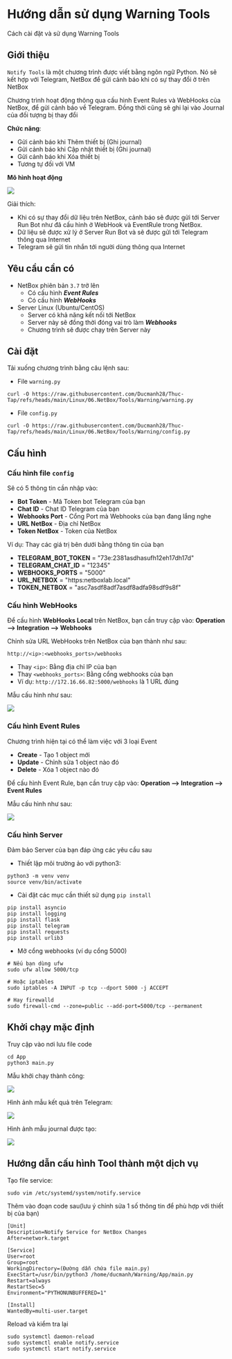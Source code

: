 # Hướng dẫn sử dụng Warning Tools
Cách cài đặt và sử dụng Warning Tools
## Giới thiệu
`Notify Tools` là một chương trình được viết bằng ngôn ngữ Python. Nó sẽ kết hợp với Telegram, NetBox để gửi cảnh báo khi có sự thay đổi ở trên NetBox

Chương trình hoạt động thông qua cấu hình Event Rules và WebHooks của NetBox, để gửi cảnh báo về Telegram. Đồng thời cũng sẽ ghi lại vào Journal của đối tượng bị thay đổi

**Chức năng**:
- Gửi cảnh báo khi Thêm thiết bị (Ghi journal) 
- Gửi cảnh báo khi Cập nhật thiết bị (Ghi journal)
- Gửi cảnh báo khi Xóa thiết bị
- Tương tự đối với VM

**Mô hình hoạt động**

![](/Notify/Picture/Screenshot_1034.png)

Giải thích:
- Khi có sự thay đổi dữ liệu trên NetBox, cảnh báo sẽ được gửi tới Server Run Bot như đã cấu hình ở WebHook và EventRule trong NetBox.
- Dữ liệu sẽ được xử lý ở Server Run Bot và sẽ được gửi tới Telegram thông qua Internet
- Telegram sẽ gửi tin nhắn tới người dùng thông qua Internet
## Yêu cầu cần có
- NetBox phiên bản `3.7` trở lên
  - Có cấu hình ***Event Rules***
  - Có cấu hình ***WebHooks***
- Server Linux (Ubuntu/CentOS)
  - Server có khả năng kết nối tới NetBox
  - Server này sẽ đồng thời đóng vai trò làm ***Webhooks***
  - Chương trình sẽ được chạy trên Server này

## Cài đặt
Tải xuống chương trình bằng câu lệnh sau:
- File `warning.py`
```
curl -O https://raw.githubusercontent.com/Ducmanh28/Thuc-Tap/refs/heads/main/Linux/06.NetBox/Tools/Warning/warning.py
```
- File `config.py`
```
curl -O https://raw.githubusercontent.com/Ducmanh28/Thuc-Tap/refs/heads/main/Linux/06.NetBox/Tools/Warning/config.py
```

## Cấu hình
### Cấu hình file `config`

Sẽ có 5 thông tin cần nhập vào:
- **Bot Token** - Mã Token bot Telegram của bạn
- **Chat ID** - Chat ID Telegram của bạn
- **Webhooks Port** - Cổng Port mà Webhooks của bạn đang lắng nghe
- **URL NetBox** - Địa chỉ NetBox
- **Token NetBox** - Token của NetBox

Ví dụ: Thay các giá trị bên dưới bằng thông tin của bạn

- **TELEGRAM_BOT_TOKEN** = "73e:2381asdhasufh12eh17dh17d"
- **TELEGRAM_CHAT_ID** = "12345"  
- **WEBHOOKS_PORTS** = "5000"
- **URL_NETBOX** = "https:netboxlab.local"
- **TOKEN_NETBOX** = "asc7asdf8adf7asdf8adfa98sdf9s8f"
### Cấu hình WebHooks
Để cấu hình **WebHooks Local** trên NetBox, bạn cần truy cập vào: **Operation --> Integration --> Webhooks**

Chỉnh sửa URL WebHooks trên NetBox của bạn thành như sau:
```
http://<ip>:<webhooks_ports>/webhooks
```
- Thay `<ip>`: Bằng địa chỉ IP của bạn
- Thay `<webhooks_ports>`: Bằng cổng webhooks của bạn
- Ví dụ: `http://172.16.66.82:5000/webhooks` là 1 URL đúng

Mẫu cấu hình như sau:

![](/Notify/Picture/Screenshot_1035.png)

### Cấu hình Event Rules
Chương trình hiện tại có thể làm việc với 3 loại Event
- **Create** - Tạo 1 object mới
- **Update** - Chỉnh sửa 1 object nào đó
- **Delete** - Xóa 1 object nào đó

Để cấu hình Event Rule, bạn cần truy cập vào: **Operation --> Integration --> Event Rules**

Mẫu cấu hình như sau:

![](/Notify/Picture/Screenshot_1036.png)
### Cấu hình Server
Đảm bảo Server của bạn đáp ứng các yêu cầu sau
- Thiết lập môi trường ảo với python3:
```
python3 -m venv venv
source venv/bin/activate
```
- Cài đặt các mục cần thiết sử dụng `pip install`
```
pip install asyncio
pip install logging
pip install flask
pip install telegram
pip install requests
pip install urlib3
```
- Mở cổng webhooks (ví dụ cổng 5000)
```
# Nếu bạn dùng ufw
sudo ufw allow 5000/tcp

# Hoặc iptables
sudo iptables -A INPUT -p tcp --dport 5000 -j ACCEPT

# Hay firewalld
sudo firewall-cmd --zone=public --add-port=5000/tcp --permanent
```
## Khởi chạy mặc định
Truy cập vào nơi lưu file code
```
cd App
python3 main.py
```
Mẫu khởi chạy thành công:

![](/Notify/Picture/Screenshot_1009.png)

Hình ảnh mẫu kết quả trên Telegram:

![](/Notify//Picture/Screenshot_1020.png)

Hình ảnh mẫu journal được tạo:

![](/Notify/Picture/Screenshot_1012.png)

## Hướng dẫn cấu hình Tool thành một dịch vụ
Tạo file service:

```
sudo vim /etc/systemd/system/notify.service
```

Thêm vào đoạn code sau(lưu ý chỉnh sửa 1 số thông tin để phù hợp với thiết bị của bạn)

```
[Unit]
Description=Notify Service for NetBox Changes
After=network.target

[Service]
User=root
Group=root
WorkingDirectory=(Đường dẫn chứa file main.py)
ExecStart=/usr/bin/python3 /home/ducmanh/Warning/App/main.py
Restart=always
RestartSec=5
Environment="PYTHONUNBUFFERED=1"

[Install]
WantedBy=multi-user.target
```
Reload và kiểm tra lại
```
sudo systemctl daemon-reload
sudo systemctl enable notify.service
sudo systemctl start notify.service
```

